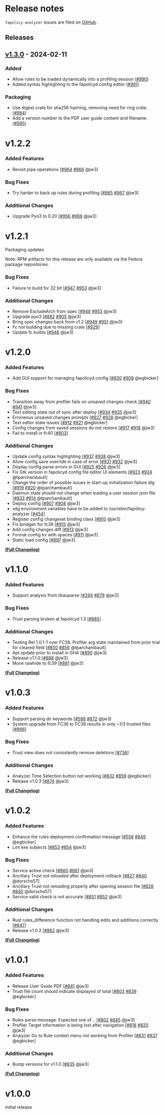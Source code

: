 Release notes
===

`fapolicy-analyzer` issues are filed on [GitHub](https://github.com/ctc-oss/fapolicy-analyzer/issues).


## Releases

<!-- towncrier release notes start -->

## [v1.3.0](https://github.com/ctc-oss/fapolicy-analyzer/releases/tag/v1.3.0) - 2024-02-11


### _Added_

- Allow rules to be loaded dynamically into a profiling session ([#990](https://github.com/ctc-oss/fapolicy-analyzer/pull/990))
- Added syntax highlighting to the fapolicyd config editor ([#991](https://github.com/ctc-oss/fapolicy-analyzer/pull/991))

### Packaging

- Use digest crate for sha256 hashing, removing need for ring crate. ([#984](https://github.com/ctc-oss/fapolicy-analyzer/pull/984))
- Add a version number to the PDF user guide content and filename. ([#995](https://github.com/ctc-oss/fapolicy-analyzer/pull/995))


# v1.2.2

### Added Features

- Revisit pipe operations [[#964](https://github.com/ctc-oss/fapolicy-analyzer/issues/964) [#966](https://github.com/ctc-oss/fapolicy-analyzer/pull/966) @jw3]

### Bug Fixes

- Try harder to back up rules during profiling [[#965](https://github.com/ctc-oss/fapolicy-analyzer/issues/965) [#967](https://github.com/ctc-oss/fapolicy-analyzer/pull/967) @jw3]

### Additional Changes

- Upgrade Pyo3 to 0.20 [[#956](https://github.com/ctc-oss/fapolicy-analyzer/issues/956) [#968](https://github.com/ctc-oss/fapolicy-analyzer/pull/968) @jw3]


# v1.2.1

Packaging updates

Note: RPM artifacts for this release are only available via the Fedora package repositories.

### Bug Fixes

- Failure to build for 32 bit [[#947](https://github.com/ctc-oss/fapolicy-analyzer/issues/947) [#953](https://github.com/ctc-oss/fapolicy-analyzer/pull/953) @jw3]

### Additional Changes

- Remove ExcludeArch from spec [[#948](https://github.com/ctc-oss/fapolicy-analyzer/issues/948) [#953](https://github.com/ctc-oss/fapolicy-analyzer/pull/953) @jw3]
- Upgrade pyo3 [[#882](https://github.com/ctc-oss/fapolicy-analyzer/issues/882) [#905](https://github.com/ctc-oss/fapolicy-analyzer/pull/905) @jw3]
- Bring spec changes back from v1.2 [[#949](https://github.com/ctc-oss/fapolicy-analyzer/issues/949) [#951](https://github.com/ctc-oss/fapolicy-analyzer/pull/951) @jw3]
- Fc not building due to missing crate [[#929](https://github.com/ctc-oss/fapolicy-analyzer/issues/929)]
- Update fc builds [[#946](https://github.com/ctc-oss/fapolicy-analyzer/pull/946) @jw3]

# v1.2.0

### Added Features

- Add GUI support for managing fapolicyd.config [[#830](https://github.com/ctc-oss/fapolicy-analyzer/issues/830) [#909](https://github.com/ctc-oss/fapolicy-analyzer/pull/909) @egbicker]

### Bug Fixes

- Transition away from profiler fails on unsaved changes check [[#940](https://github.com/ctc-oss/fapolicy-analyzer/issues/940) [#941](https://github.com/ctc-oss/fapolicy-analyzer/pull/941) @jw3]
- Text editing state out of sync after deploy [[#934](https://github.com/ctc-oss/fapolicy-analyzer/issues/934) [#935](https://github.com/ctc-oss/fapolicy-analyzer/pull/935) @jw3]
- Erroneous unsaved changes prompts [[#927](https://github.com/ctc-oss/fapolicy-analyzer/issues/927) [#928](https://github.com/ctc-oss/fapolicy-analyzer/pull/928) @egbicker]
- Text editor state issues [[#912](https://github.com/ctc-oss/fapolicy-analyzer/issues/912) [#921](https://github.com/ctc-oss/fapolicy-analyzer/pull/921) @egbicker]
- Config changes from saved sessions do not restore [[#917](https://github.com/ctc-oss/fapolicy-analyzer/issues/917) [#918](https://github.com/ctc-oss/fapolicy-analyzer/pull/918) @jw3]
- Fail to install in fc40 [[#903](https://github.com/ctc-oss/fapolicy-analyzer/issues/903)]

### Additional Changes

- Update config syntax highlighting [[#937](https://github.com/ctc-oss/fapolicy-analyzer/issues/937) [#938](https://github.com/ctc-oss/fapolicy-analyzer/pull/938) @jw3]
- Allow config save override in case of error [[#931](https://github.com/ctc-oss/fapolicy-analyzer/issues/931) [#932](https://github.com/ctc-oss/fapolicy-analyzer/pull/932) @jw3]
- Display config parse errors in GUI [[#925](https://github.com/ctc-oss/fapolicy-analyzer/issues/925) [#926](https://github.com/ctc-oss/fapolicy-analyzer/pull/926) @jw3]
- Fix Gtk version in fapolicyd config file editor UI elements [[#923](https://github.com/ctc-oss/fapolicy-analyzer/issues/923) [#924](https://github.com/ctc-oss/fapolicy-analyzer/pull/924) @tparchambault]
- Change the order of possible issues in start-up initialization failure dlg [[#919](https://github.com/ctc-oss/fapolicy-analyzer/issues/919) [#920](https://github.com/ctc-oss/fapolicy-analyzer/pull/920) @tparchambault]
- Daemon state should not change when loading a user session json file [[#833](https://github.com/ctc-oss/fapolicy-analyzer/issues/833) [#914](https://github.com/ctc-oss/fapolicy-analyzer/pull/914) @tparchambault]
- Deploy config [[#907](https://github.com/ctc-oss/fapolicy-analyzer/issues/907) [#908](https://github.com/ctc-oss/fapolicy-analyzer/pull/908) @jw3]
- xdg environment variables have to be added to /usr/sbin/fapolicy-analyzer [[#454](https://github.com/ctc-oss/fapolicy-analyzer/issues/454)]
- Register config changeset binding class [[#910](https://github.com/ctc-oss/fapolicy-analyzer/pull/910) @jw3]
- Fix bindgen for fc39 [[#915](https://github.com/ctc-oss/fapolicy-analyzer/pull/915) @jw3]
- Add config changes diff [[#913](https://github.com/ctc-oss/fapolicy-analyzer/pull/913) @jw3]
- Format config kv with spaces [[#911](https://github.com/ctc-oss/fapolicy-analyzer/pull/911) @jw3]
- Static load config [[#897](https://github.com/ctc-oss/fapolicy-analyzer/pull/897) @jw3]

**[(Full Changelog)](https://github.com/ctc-oss/fapolicy-analyzer/compare/v1.1.0...v1.2.0)**

# v1.1.0

### Added Features

- Support analysis from libauparse [[#294](https://github.com/ctc-oss/fapolicy-analyzer/issues/294) [#879](https://github.com/ctc-oss/fapolicy-analyzer/pull/879) @jw3]

### Bug Fixes

- Trust parsing broken at fapolicyd 1.3 [[#885](https://github.com/ctc-oss/fapolicy-analyzer/issues/885)]

### Additional Changes

- Testing Rel 1.0.1-1 over FC38. Profiler arg state maintained from prior trial for cleared field [[#850](https://github.com/ctc-oss/fapolicy-analyzer/issues/850) [#856](https://github.com/ctc-oss/fapolicy-analyzer/pull/856) @tparchambault]
- Apt update prior to install in GHA [[#890](https://github.com/ctc-oss/fapolicy-analyzer/pull/890) @jw3]
- Release v1.1.0 [[#888](https://github.com/ctc-oss/fapolicy-analyzer/pull/888) @jw3]
- Move rawhide to fc39 [[#881](https://github.com/ctc-oss/fapolicy-analyzer/pull/881) @jw3]

**[(Full Changelog)](https://github.com/ctc-oss/fapolicy-analyzer/compare/v1.0.3...v1.1.0)**

# v1.0.3

### Added Features

- Support parsing dir keywords [[#588](https://github.com/ctc-oss/fapolicy-analyzer/issues/588) [#872](https://github.com/ctc-oss/fapolicy-analyzer/pull/872) @jw3]
- System upgrade from FC36 to FC38 results in only ~1/3 trusted files [[#866](https://github.com/ctc-oss/fapolicy-analyzer/issues/866)]

### Bug Fixes

- Trust view does not consistently remove deletions [[#736](https://github.com/ctc-oss/fapolicy-analyzer/issues/736)]

### Additional Changes

- Analyzer Time Selection button not working [[#832](https://github.com/ctc-oss/fapolicy-analyzer/issues/832) [#859](https://github.com/ctc-oss/fapolicy-analyzer/pull/859) @egbicker]
- Release v1.0.3 [[#874](https://github.com/ctc-oss/fapolicy-analyzer/pull/874) @jw3]

**[(Full Changelog)](https://github.com/ctc-oss/fapolicy-analyzer/compare/v1.0.2...v1.0.3)**

# v1.0.2

### Added Features

- Enhance the rules deployment confirmation message [[#556](https://github.com/ctc-oss/fapolicy-analyzer/issues/556) [#849](https://github.com/ctc-oss/fapolicy-analyzer/pull/849) @egbicker]
- Lint exe subjects [[#853](https://github.com/ctc-oss/fapolicy-analyzer/issues/853) [#854](https://github.com/ctc-oss/fapolicy-analyzer/pull/854) @jw3]

### Bug Fixes

- Service active check [[#860](https://github.com/ctc-oss/fapolicy-analyzer/issues/860) [#861](https://github.com/ctc-oss/fapolicy-analyzer/pull/861) @jw3]
- Ancillary Trust not reloaded after deployment rollback [[#827](https://github.com/ctc-oss/fapolicy-analyzer/issues/827) [#840](https://github.com/ctc-oss/fapolicy-analyzer/pull/840) @dorschs57]
- Ancillary Trust not reloading properly after opening session file [[#828](https://github.com/ctc-oss/fapolicy-analyzer/issues/828) [#840](https://github.com/ctc-oss/fapolicy-analyzer/pull/840) @dorschs57]
- Service valid check is not accurate [[#851](https://github.com/ctc-oss/fapolicy-analyzer/issues/851) [#852](https://github.com/ctc-oss/fapolicy-analyzer/pull/852) @jw3]

### Additional Changes

- Rust rules_difference function not handling edits and additions correctly [[#847](https://github.com/ctc-oss/fapolicy-analyzer/issues/847)]
- Release v1.0.2 [[#862](https://github.com/ctc-oss/fapolicy-analyzer/pull/862) @jw3]

**[(Full Changelog)](https://github.com/ctc-oss/fapolicy-analyzer/compare/v1.0.1...v1.0.2)**

# v1.0.1

### Added Features

- Release User Guide PDF [[#841](https://github.com/ctc-oss/fapolicy-analyzer/pull/841) @jw3]
- Trust file count should indicate displayed of total [[#803](https://github.com/ctc-oss/fapolicy-analyzer/issues/803) [#839](https://github.com/ctc-oss/fapolicy-analyzer/pull/839) @egbicker]

### Bug Fixes

- Rules parse message: Expected one of .. [[#802](https://github.com/ctc-oss/fapolicy-analyzer/issues/802) [#845](https://github.com/ctc-oss/fapolicy-analyzer/pull/845) @jw3]
- Profiler Target information is being lost after navigation [[#818](https://github.com/ctc-oss/fapolicy-analyzer/issues/818) [#820](https://github.com/ctc-oss/fapolicy-analyzer/pull/820) @jw3]
- Analyzer Go to Rule context menu not working from Profiler [[#831](https://github.com/ctc-oss/fapolicy-analyzer/issues/831) [#837](https://github.com/ctc-oss/fapolicy-analyzer/pull/837) @egbicker]

### Additional Changes

- Bump versions for v1.1.0 [[#835](https://github.com/ctc-oss/fapolicy-analyzer/pull/835) @jw3]

**[(Full Changelog)](https://github.com/ctc-oss/fapolicy-analyzer/compare/v1.0.0...v1.0.1)**

# v1.0.0

Initial release
